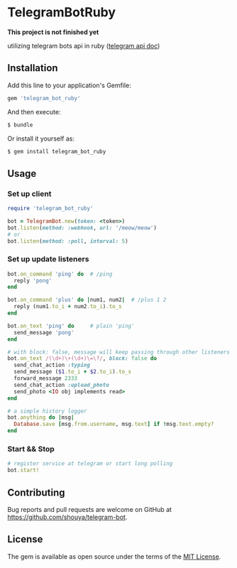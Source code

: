 # TelegramBotRuby

**This project is not finished yet**


utilizing telegram bots api in ruby
([telegram api doc](https://core.telegram.org/bots/api))


## Installation

Add this line to your application's Gemfile:

```ruby
gem 'telegram_bot_ruby'
```

And then execute:

```bash
$ bundle
```

Or install it yourself as:

```bash
$ gem install telegram_bot_ruby
```

## Usage

### Set up client

```ruby
require 'telegram_bot_ruby'

bot = TelegramBot.new(token: <token>)
bot.listen(method: :webhook, url: '/meow/meow')
# or
bot.listen(method: :poll, interval: 5)
```

### Set up update listeners

```ruby
bot.on_command 'ping' do  # /ping
  reply 'pong'
end

bot.on_command 'plus' do |num1, num2|  # /plus 1 2
  reply (num1.to_i + num2.to_i).to_s
end

bot.on_text 'ping' do     # plain 'ping'
  send_message 'pong'
end

# with block: false, message will keep passing through other listeners
bot.on_text /(\d+)\+(\d+)\=\?/, block: false do
  send_chat_action :typing
  send_message ($1.to_i + $2.to_i).to_s
  forward_message 2333
  send_chat_action :upload_photo
  send_photo <IO obj implements read>
end

# a simple history logger
bot.anything do |msg|
  Database.save [msg.from.username, msg.text] if !msg.text.empty?
end
```

### Start && Stop

```ruby
# register service at telegram or start long polling
bot.start!
```

## Contributing

Bug reports and pull requests are welcome on GitHub at https://github.com/shouya/telegram-bot.


## License

The gem is available as open source under the terms of the [MIT License](http://opensource.org/licenses/MIT).
